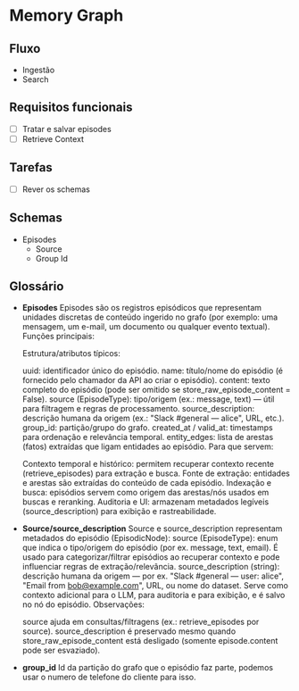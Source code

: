 # Memory Graph

## Fluxo

- Ingestão
- Search

## Requisitos funcionais

- [ ] Tratar e salvar episodes
- [ ] Retrieve Context

## Tarefas

- [ ] Rever os schemas

## Schemas

- Episodes
  - Source
  - Group Id

## Glossário

- **Episodes**
  Episodes são os registros episódicos que representam unidades discretas de conteúdo ingerido no grafo (por exemplo: uma mensagem, um e-mail, um documento ou qualquer evento textual). Funções principais:

  Estrutura/atributos típicos:

  uuid: identificador único do episódio.
  name: título/nome do episódio (é fornecido pelo chamador da API ao criar o episódio).
  content: texto completo do episódio (pode ser omitido se store_raw_episode_content = False).
  source (EpisodeType): tipo/origem (ex.: message, text) — útil para filtragem e regras de processamento.
  source_description: descrição humana da origem (ex.: "Slack #general — alice", URL, etc.).
  group_id: partição/grupo do grafo.
  created_at / valid_at: timestamps para ordenação e relevância temporal.
  entity_edges: lista de arestas (fatos) extraídas que ligam entidades ao episódio.
  Para que servem:

  Contexto temporal e histórico: permitem recuperar contexto recente (retrieve_episodes) para extração e busca.
  Fonte de extração: entidades e arestas são extraídas do conteúdo de cada episódio.
  Indexação e busca: episódios servem como origem das arestas/nós usados em buscas e reranking.
  Auditoria e UI: armazenam metadados legíveis (source_description) para exibição e rastreabilidade.

- **Source/source_description**
  Source e source_description representam metadados do episódio (EpisodicNode):
  source (EpisodeType): enum que indica o tipo/origem do episódio (por ex. message, text, email). É usado para categorizar/filtrar episódios ao recuperar contexto e pode influenciar regras de extração/relevância.
  source_description (string): descrição humana da origem — por ex. "Slack #general — user: alice", "Email from bob@example.com", URL, ou nome do dataset. Serve como contexto adicional para o LLM, para auditoria e para exibição, e é salvo no nó do episódio.
  Observações:

  source ajuda em consultas/filtragens (ex.: retrieve_episodes por source).
  source_description é preservado mesmo quando store_raw_episode_content está desligado (somente episode.content pode ser esvaziado).

- **group_id**
  Id da partição do grafo que o episódio faz parte, podemos usar o numero de telefone do cliente para isso.
